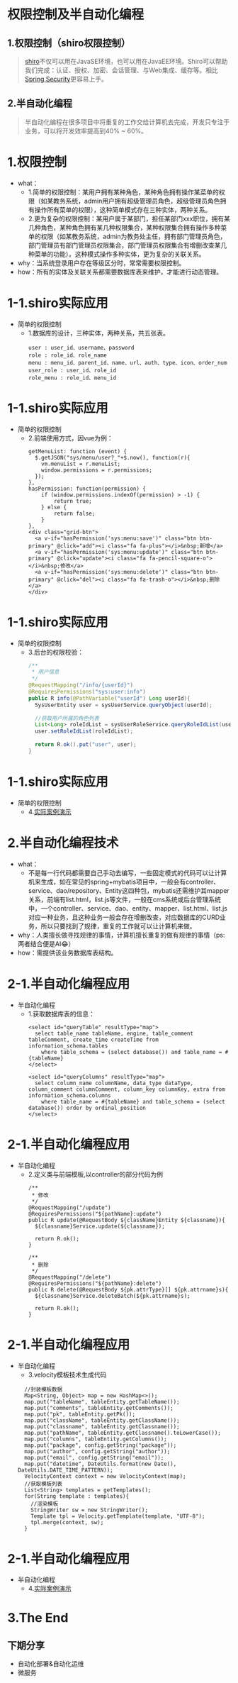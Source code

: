 <!--markpress-opt

{
	"layout": "horizontal",
	"autoSplit": true,
	"sanitize": false,
	"theme": "light",
	"noEmbed": false
}

markpress-opt-->
# 权限控制及半自动化编程

## 1.权限控制（shiro权限控制）
> [shiro](http://shiro.apache.org/)不仅可以用在JavaSE环境，也可以用在JavaEE环境。Shiro可以帮助我们完成：认证、授权、加密、会话管理、与Web集成、缓存等。相比[Spring Security](http://projects.spring.io/spring-security/)更容易上手。

## 2.半自动化编程
> 半自动化编程在很多项目中将重复的工作交给计算机去完成，开发只专注于业务，可以将开发效率提高到40% ~ 60%。



# 1.权限控制

- what：
  + 1.简单的权限控制：某用户拥有某种角色，某种角色拥有操作某菜单的权限（如某教务系统，admin用户拥有超级管理员角色，超级管理员角色拥有操作所有菜单的权限），这种简单模式存在三种实体，两种关系。
  + 2.更为复杂的权限控制：某用户属于某部门，担任某部门xxx职位，拥有某几种角色，某种角色拥有某几种权限集合，某种权限集合拥有操作多种菜单的权限（如某教务系统，admin为教务处主任，拥有部门管理员角色，部门管理员有部门管理员权限集合，部门管理员权限集合有增删改查某几种菜单的功能）。这种模式操作多种实体，更为复杂的关联关系。
- why：当系统登录用户存在等级区分时，常常需要权限控制。
- how：所有的实体及关联关系都需要数据库表来维护，才能进行动态管理。

# 1-1.shiro实际应用

- 简单的权限控制
  + 1.数据库的设计，三种实体，两种关系，共五张表。
    ```mysql
    user : user_id、username、password
    role : role_id、role_name
    menu : menu_id、parent_id、name、url、auth、type、icon、order_num
    user_role : user_id、role_id
    role_menu : role_id、menu_id
    ```

# 1-1.shiro实际应用

- 简单的权限控制
  + 2.前端使用方式，因vue为例：
    ```
    getMenuList: function (event) {
      $.getJSON("sys/menu/user?_"+$.now(), function(r){
        vm.menuList = r.menuList;
        window.permissions = r.permissions;
      });
    },
    hasPermission: function(permission) {
        if (window.permissions.indexOf(permission) > -1) {
            return true;
        } else {
            return false;
        }
    },
    <div class="grid-btn">
      <a v-if="hasPermission('sys:menu:save')" class="btn btn-primary" @click="add"><i class="fa fa-plus"></i>&nbsp;新增</a>
      <a v-if="hasPermission('sys:menu:update')" class="btn btn-primary" @click="update"><i class="fa fa-pencil-square-o"></i>&nbsp;修改</a>
      <a v-if="hasPermission('sys:menu:delete')" class="btn btn-primary" @click="del"><i class="fa fa-trash-o"></i>&nbsp;删除</a>
    </div>
    ```




# 1-1.shiro实际应用

- 简单的权限控制
  + 3.后台的权限校验：
    ```java
    /**
     * 用户信息
     */
    @RequestMapping("/info/{userId}")
    @RequiresPermissions("sys:user:info")
    public R info(@PathVariable("userId") Long userId){
      SysUserEntity user = sysUserService.queryObject(userId);
      
      //获取用户所属的角色列表
      List<Long> roleIdList = sysUserRoleService.queryRoleIdList(userId);
      user.setRoleIdList(roleIdList);
      
      return R.ok().put("user", user);
    }
    ```

# 1-1.shiro实际应用

- 简单的权限控制
  + 4.[实际案例演示](http://localhost:8088/)

# 2.半自动化编程技术

- what：
  + 不是每一行代码都需要自己手动去编写，一些固定模式的代码可以让计算机来生成，如在常见的spring+mybatis项目中，一般会有controller、service、dao/repository、Entity这四种包，mybatis还需维护其mapper关系，前端有list.html，list.js等文件，一般在cms系统或后台管理系统中，一个controller、service、dao、entity、mapper、list.html、list.js对应一种业务，且这种业务一般会存在增删改查，对应数据库的CURD业务，所以只要找到了规律，重复的工作就可以让计算机来做。
- why：人类擅长做寻找规律的事情，计算机擅长重复的做有规律的事情（ps:两者结合便是AI😂）
- how：需提供该业务数据库表结构。


# 2-1.半自动化编程应用

- 半自动化编程
  + 1.获取数据库表的信息：
    ```
    <select id="queryTable" resultType="map">
      select table_name tableName, engine, table_comment tableComment, create_time createTime from information_schema.tables 
        where table_schema = (select database()) and table_name = #{tableName}
    </select> 
    
    <select id="queryColumns" resultType="map">
      select column_name columnName, data_type dataType, column_comment columnComment, column_key columnKey, extra from information_schema.columns
        where table_name = #{tableName} and table_schema = (select database()) order by ordinal_position
    </select>
    ```
  
# 2-1.半自动化编程应用

- 半自动化编程
  + 2.定义类与前端模板,以controller的部分代码为例
    ```
    /**
     * 修改
     */
    @RequestMapping("/update")
    @RequiresPermissions("${pathName}:update")
    public R update(@RequestBody ${className}Entity ${classname}){
      ${classname}Service.update(${classname});
      
      return R.ok();
    }
    
    /**
     * 删除
     */
    @RequestMapping("/delete")
    @RequiresPermissions("${pathName}:delete")
    public R delete(@RequestBody ${pk.attrType}[] ${pk.attrname}s){
      ${classname}Service.deleteBatch(${pk.attrname}s);
      
      return R.ok();
    }
    ```

# 2-1.半自动化编程应用

- 半自动化编程
  + 3.velocity模板技术生成代码
  ```
    //封装模板数据
    Map<String, Object> map = new HashMap<>();
    map.put("tableName", tableEntity.getTableName());
    map.put("comments", tableEntity.getComments());
    map.put("pk", tableEntity.getPk());
    map.put("className", tableEntity.getClassName());
    map.put("classname", tableEntity.getClassname());
    map.put("pathName", tableEntity.getClassname().toLowerCase());
    map.put("columns", tableEntity.getColumns());
    map.put("package", config.getString("package"));
    map.put("author", config.getString("author"));
    map.put("email", config.getString("email"));
    map.put("datetime", DateUtils.format(new Date(), DateUtils.DATE_TIME_PATTERN));
    VelocityContext context = new VelocityContext(map);
    //获取模板列表
    List<String> templates = getTemplates();
    for(String template : templates){
      //渲染模板
      StringWriter sw = new StringWriter();
      Template tpl = Velocity.getTemplate(template, "UTF-8");
      tpl.merge(context, sw); 
    }
  ```

# 2-1.半自动化编程应用

- 半自动化编程
  + 4.[实际案例演示](http://localhost:8088/)

# 3.The End

## 下期分享
  - 自动化部署&自动化运维
  - 微服务
